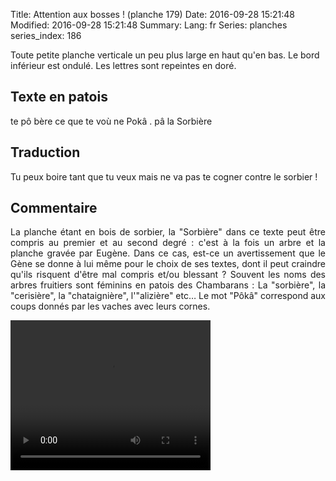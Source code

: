Title: Attention aux bosses ! (planche 179)
Date: 2016-09-28 15:21:48
Modified: 2016-09-28 15:21:48
Summary: 
Lang: fr
Series: planches
series_index: 186

Toute petite planche verticale un peu plus large en haut qu'en bas. Le bord inférieur est ondulé. Les lettres sont repeintes en doré.

<figure class="image-block" style="float: right;">
  <img alt="" src="{static}/images/planche_179.png">
  <figcaption style="max-width: 503px"></figcaption>
</figure>

## Texte en patois
te pô bère ce que te voù ne Pokâ . pâ la Sorbière



## Traduction
Tu peux boire tant que tu veux mais ne va pas te cogner contre le sorbier !

## Commentaire
<p style="text-align:justify;">La planche étant en bois de sorbier, la "Sorbière" dans ce texte peut être compris au premier et au second degré : c'est à la fois un arbre et la planche gravée par Eugène. Dans ce cas, est-ce un avertissement que le Gène se donne à lui même pour le choix de ses textes, dont il peut craindre qu'ils risquent d'être mal compris et/ou blessant ?
Souvent les noms des arbres fruitiers sont féminins en patois des Chambarans :  La "sorbière", la "cerisière", la "chataignière", l'"alizière" etc…
Le mot "Pôkâ" correspond aux coups donnés par les vaches avec leurs cornes.</p>


<video width="320" height="240" controls>
  <source src="https://d1njpgd0ygatdn.cloudfront.net/video_179.mp4" type="video/mp4">
</video>
